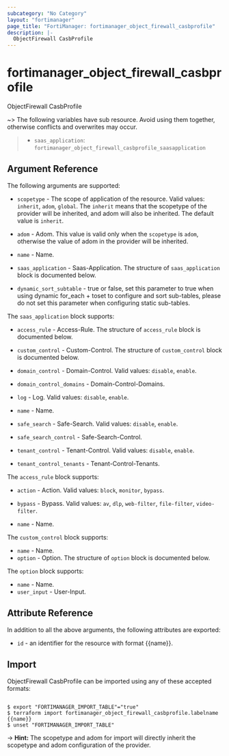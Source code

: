 ```yaml
---
subcategory: "No Category"
layout: "fortimanager"
page_title: "FortiManager: fortimanager_object_firewall_casbprofile"
description: |-
  ObjectFirewall CasbProfile
---
```


# fortimanager_object_firewall_casbprofile
ObjectFirewall CasbProfile

~> The following variables have sub resource. Avoid using them together, otherwise conflicts and overwrites may occur.
>- `saas_application`: `fortimanager_object_firewall_casbprofile_saasapplication`



## Argument Reference


The following arguments are supported:

* `scopetype` - The scope of application of the resource. Valid values: `inherit`, `adom`, `global`. The `inherit` means that the scopetype of the provider will be inherited, and adom will also be inherited. The default value is `inherit`.
* `adom` - Adom. This value is valid only when the `scopetype` is `adom`, otherwise the value of adom in the provider will be inherited.

* `name` - Name.
* `saas_application` - Saas-Application. The structure of `saas_application` block is documented below.
* `dynamic_sort_subtable` - true or false, set this parameter to true when using dynamic for_each + toset to configure and sort sub-tables, please do not set this parameter when configuring static sub-tables.

The `saas_application` block supports:

* `access_rule` - Access-Rule. The structure of `access_rule` block is documented below.
* `custom_control` - Custom-Control. The structure of `custom_control` block is documented below.
* `domain_control` - Domain-Control. Valid values: `disable`, `enable`.

* `domain_control_domains` - Domain-Control-Domains.
* `log` - Log. Valid values: `disable`, `enable`.

* `name` - Name.
* `safe_search` - Safe-Search. Valid values: `disable`, `enable`.

* `safe_search_control` - Safe-Search-Control.
* `tenant_control` - Tenant-Control. Valid values: `disable`, `enable`.

* `tenant_control_tenants` - Tenant-Control-Tenants.

The `access_rule` block supports:

* `action` - Action. Valid values: `block`, `monitor`, `bypass`.

* `bypass` - Bypass. Valid values: `av`, `dlp`, `web-filter`, `file-filter`, `video-filter`.

* `name` - Name.

The `custom_control` block supports:

* `name` - Name.
* `option` - Option. The structure of `option` block is documented below.

The `option` block supports:

* `name` - Name.
* `user_input` - User-Input.


## Attribute Reference

In addition to all the above arguments, the following attributes are exported:
* `id` - an identifier for the resource with format {{name}}.

## Import

ObjectFirewall CasbProfile can be imported using any of these accepted formats:
```

$ export "FORTIMANAGER_IMPORT_TABLE"="true"
$ terraform import fortimanager_object_firewall_casbprofile.labelname {{name}}
$ unset "FORTIMANAGER_IMPORT_TABLE"
```
-> **Hint:** The scopetype and adom for import will directly inherit the scopetype and adom configuration of the provider.
